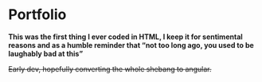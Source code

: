 # Portfolio
**This was the first thing I ever coded in HTML, I keep it for sentimental reasons and as a humble reminder that “not too long ago, you used to be laughably bad at this”**

~~Early dev, hopefully converting the whole shebang to angular.~~
